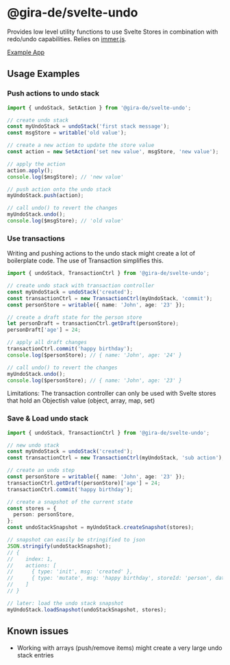 # @gira-de/svelte-undo

Provides low level utility functions to use Svelte Stores in combination with redo/undo capabilities. Relies on [immer.js](https://immerjs.github.io/immer/).

[Example App](https://github.com/gira-de/svelte-undo-example)

## Usage Examples

### Push actions to undo stack

```ts
import { undoStack, SetAction } from '@gira-de/svelte-undo';

// create undo stack
const myUndoStack = undoStack('first stack message');
const msgStore = writable('old value');

// create a new action to update the store value
const action = new SetAction('set new value', msgStore, 'new value');

// apply the action
action.apply();
console.log($msgStore); // 'new value'

// push action onto the undo stack
myUndoStack.push(action);

// call undo() to revert the changes
myUndoStack.undo();
console.log($msgStore); // 'old value'
```

### Use transactions

Writing and pushing actions to the undo stack might create a lot of boilerplate code. The use of Transaction simplifies this.

```ts
import { undoStack, TransactionCtrl } from '@gira-de/svelte-undo';

// create undo stack with transaction controller
const myUndoStack = undoStack('created');
const transactionCtrl = new TransactionCtrl(myUndoStack, 'commit');
const personStore = writable({ name: 'John', age: '23' });

// create a draft state for the person store
let personDraft = transactionCtrl.getDraft(personStore);
personDraft['age'] = 24;

// apply all draft changes
transactionCtrl.commit('happy birthday');
console.log($personStore); // { name: 'John', age: '24' }

// call undo() to revert the changes
myUndoStack.undo();
console.log($personStore); // { name: 'John', age: '23' }
```

Limitations: The transaction controller can only be used with Svelte stores that hold an Objectish value (object, array, map, set)

### Save & Load undo stack

```ts
import { undoStack, TransactionCtrl } from '@gira-de/svelte-undo';

// new undo stack
const myUndoStack = undoStack('created');
const transactionCtrl = new TransactionCtrl(myUndoStack, 'sub action');

// create an undo step
const personStore = writable({ name: 'John', age: '23' });
transactionCtrl.getDraft(personStore)['age'] = 24;
transactionCtrl.commit('happy birthday');

// create a snapshot of the current state
const stores = {
  person: personStore,
};
const undoStackSnapshot = myUndoStack.createSnapshot(stores);

// snapshot can easily be stringified to json
JSON.stringify(undoStackSnapshot);
// {
//    index: 1,
//    actions: [
//      { type: 'init', msg: 'created' },
//      { type: 'mutate', msg: 'happy birthday', storeId: 'person', data: ... }
//    ]
// }

// later: load the undo stack snapshot
myUndoStack.loadSnapshot(undoStackSnapshot, stores);
```

## Known issues

- Working with arrays (push/remove items) might create a very large undo stack entries
